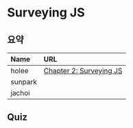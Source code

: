 # Surveying JS

## 요약
| Name | URL | 
|:---|:---|
| holee | [Chapter 2: Surveying JS](https://github.com/hochan222/Everything-in-JavaScript/wiki/Chapter-2:-Surveying-JS) |
| sunpark |  |
| jachoi |  |

## Quiz

